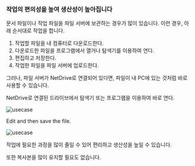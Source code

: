 ### 작업의 편의성을 높여 생산성이 높아집니다

문서 파일이나 작업 파일을 파일 서버에 보관하는 경우가 많이 있습니다.
이런 경우, 아래 순서대로 작업을 합니다.

1.	작업할 파일을 내 컴퓨터로 다운로드한다.
2.	다운로드한 파일을 프로그램에서 열거나 탐색기를 이용하여 연다.
3.	편집하고 저장한다. 
4.	작업한 파일을 파일 서버에 업로드한다.

그러나, 파일 서버가 NetDrive로 연결되어 있다면, 파일이 내 PC에 있는 것처럼 바로 사용할 수 있습니다. 

NetDrive로 연결된 드라이브에서 탐색기 또는 프로그램을 이용하여 바로 연다.

![usecase](https://raw.githubusercontent.com/bdrive/help/master/support_content/en/usecase/usecase1/Picture1.png)


Edit and then save the file.

![usecase](https://raw.githubusercontent.com/bdrive/help/master/support_content/en/usecase/usecase1/Picture2.png)

작업에 필요한 과정을 많이 줄일 수 있어 편리하고 생산성을 높일 수 있습니다.

또한 복사본을 많이 유지할 필요도 없습니다.	

